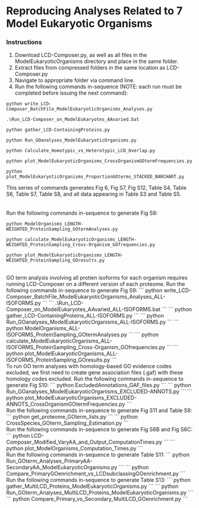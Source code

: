 # Reproducing Analyses Related to 7 Model Eukaryotic Organisms

### Instructions
1. Download LCD-Composer.py, as well as all files in the ModelEukaryoticOrganisms directory and place in the same folder.
2. Extract files from compressed folders in the same location as LCD-Composer.py
4. Navigate to appropriate folder via command line.
5. Run the following commands in-sequence (NOTE: each run must be completed before issuing the next command):

```
python write_LCD-Composer_BatchFile_ModelEukaryoticOrganisms_Analyses.py
```
```
.\Run_LCD-Composer_on_ModelEukaryotes_AAvaried.bat
```
```
python gather_LCD-ContainingProteins.py
```
```
python Run_GOanalyses_ModelEukaryoticOrganisms.py
```
```
python Calculate_Homotypic_vs_Heterotypic_LCD_Overlap.py
```
```
python plot_ModelEukaryoticOrganisms_CrossOrganismGOtermFrequencies.py
```
```
python plot_ModelEukaryoticOrganisms_ProportionGOterms_STACKED_BARCHART.py
```

This series of commands generates Fig 6, Fig S7, Fig S12, Table S4, Table S6, Table S7, Table S8, and all data appearing in Table S3 and Table S5.
</br></br></br>
Run the following commands in-sequence to generate Fig S8:
```
python ModelOrganisms_LENGTH-WEIGHTED_ProteinSampling_GOtermAnalyses.py
```
```
python calculate_ModelEukaryoticOrganisms_LENGTH-WEIGHTED_ProteinSampling_Cross-Organism_GOfrequencies.py
```
```
python plot_ModelEukaryoticOrganisms_LENGTH-WEIGHTED_ProteinSampling_GOresults.py
```
</br>
GO term analysis involving all protien isoforms for each organism requires running LCD-Composer on a different version of each proteome. Run the following commands in-sequence to generate Fig S9:
```
python write_LCD-Composer_BatchFile_ModelEukaryoticOrganisms_Analyses_ALL-ISOFORMS.py
```
```
.\Run_LCD-Composer_on_ModelEukaryotes_AAvaried_ALL-ISOFORMS.bat
```
```
python gather_LCD-ContainingProteins_ALL-ISOFORMS.py
```
```
python Run_GOanalyses_ModelEukaryoticOrganisms_ALL-ISOFORMS.py
```
```
python ModelOrganisms_ALL-ISOFORMS_ProteinSampling_GOtermAnalyses.py
```
```
python calculate_ModelEukaryoticOrganisms_ALL-ISOFORMS_ProteinSampling_Cross-Organism_GOfrequencies.py
```
```
python plot_ModelEukaryoticOrganisms_ALL-ISOFORMS_ProteinSampling_GOresults.py
```
</br>
To run GO term analyses with homology-based GO evidence codes excluded, we first need to create gene association files (.gaf) with these homology codes excluded. Run the following commands in-sequence to generate Fig S10:
```
python ExcludedAnnotations_GAF_files.py
```
```
python Run_GOanalyses_ModelEukaryoticOrganisms_EXCLUDED-ANNOTS.py
```
```
python plot_ModelEukaryoticOrganisms_EXCLUDED-ANNOTS_CrossOrganismGOtermFrequencies.py
```
</br>
Run the following commands in-sequence to generate Fig S11 and Table S9:
```
python get_proteome_GOterm_lists.py
```
```
python CrossSpecies_GOterm_Sampling_Estimation.py
```
</br>
Run the following commands in-sequence to generate Fig S6B and Fig S6C:
```
python LCD-Composer_Modified_VaryAA_and_Output_ComputationTimes.py
```
```
python plot_ModelOrganisms_Computation_Times.py
```
</br>
Run the following commands in-sequence to generate Table S11:
```
python Run_GOterm_Analyses_PrimaryAA-SecondaryAA_ModelEukaryoticOrganisms.py
```
```
python Compare_PrimaryGOenrichment_vs_LCDsubclassingGOenrichment.py
```
</br>
Run the following commands in-sequence to generate Table S13:
```
python gather_MultiLCD_Proteins_ModelEukaryoticOrganisms.py
```
```
python Run_GOterm_Analyses_MultiLCD_Proteins_ModelEukaryoticOrganisms.py
```
```
python Compare_Primary_vs_Secondary_MultiLCD_GOenrichment.py
```
